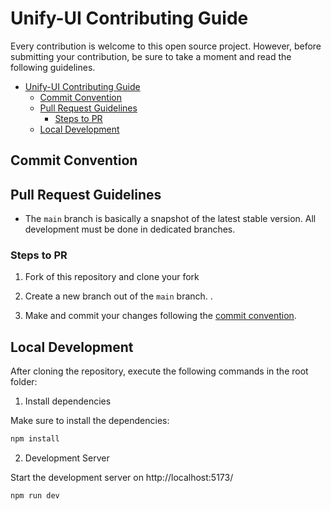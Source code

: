 # Unify-UI Contributing Guide
Every contribution is welcome to this open source project. However, before submitting your contribution, be sure to take a moment and read the following guidelines.

- [Unify-UI Contributing Guide](#unify-ui-contributing-guide)
  - [Commit Convention](#commit-convention)
  - [Pull Request Guidelines](#pull-request-guidelines)
    - [Steps to PR](#steps-to-pr)
  - [Local Development](#local-development)


## Commit Convention


## Pull Request Guidelines

- The `main` branch is basically a snapshot of the latest stable version. All development must be done in dedicated branches.


### Steps to PR

1. Fork of this repository and clone your fork

2. Create a new branch out of the `main` branch. .

3. Make and commit your changes following the
   [commit convention](https://github.com/unify-ressources/unify-ui/blob/main/CONTRIBUTING.MD#commit-convention).
   
## Local Development

After cloning the repository, execute the following commands in the root folder:

1. Install dependencies

Make sure to install the dependencies:

```bash
npm install
```

2. Development Server

Start the development server on http://localhost:5173/

```bash
npm run dev
``` 